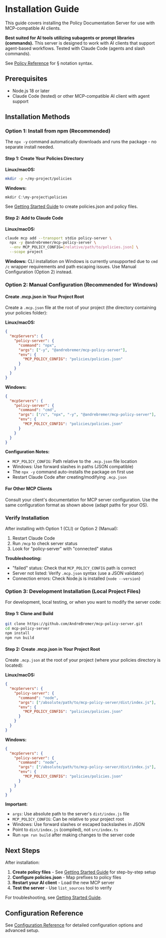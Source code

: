 # Installation Guide

This guide covers installing the Policy Documentation Server for use with MCP-compatible AI clients.

**Best suited for AI tools utilizing subagents or prompt libraries (commands).** This server is designed to work with AI clients that support agent-based workflows. Tested with Claude Code (agents and slash commands).

See [Policy Reference](POLICY_REFERENCE.md) for § notation syntax.

## Prerequisites

- Node.js 18 or later
- Claude Code (tested) or other MCP-compatible AI client with agent support

## Installation Methods

### Option 1: Install from npm (Recommended)

The `npx -y` command automatically downloads and runs the package - no separate install needed.

#### Step 1: Create Your Policies Directory

**Linux/macOS:**
```bash
mkdir -p ~/my-project/policies
```

**Windows:**
```powershell
mkdir C:\my-project\policies
```

See [Getting Started Guide](GETTING_STARTED.md) to create policies.json and policy files.

#### Step 2: Add to Claude Code

**Linux/macOS:**
```bash
claude mcp add --transport stdio policy-server \
  npx -y @andrebremer/mcp-policy-server \
  --env MCP_POLICY_CONFIG=[relative/path/to/policies.json] \
  --scope project
```

**Windows:** CLI installation on Windows is currently unsupported due to `cmd /c` wrapper requirements and path escaping issues. Use Manual Configuration (Option 2) instead.

### Option 2: Manual Configuration (Recommended for Windows)

#### Create .mcp.json in Your Project Root

Create a `.mcp.json` file at the root of your project (the directory containing your policies folder):

**Linux/macOS:**
```json
{
  "mcpServers": {
    "policy-server": {
      "command": "npx",
      "args": ["-y", "@andrebremer/mcp-policy-server"],
      "env": {
        "MCP_POLICY_CONFIG": "policies/policies.json"
      }
    }
  }
}
```

**Windows:**
```json
{
  "mcpServers": {
    "policy-server": {
      "command": "cmd",
      "args": ["/c", "npx", "-y", "@andrebremer/mcp-policy-server"],
      "env": {
        "MCP_POLICY_CONFIG": "policies/policies.json"
      }
    }
  }
}
```

**Configuration Notes:**
- `MCP_POLICY_CONFIG`: Path relative to the `.mcp.json` file location
- Windows: Use forward slashes in paths (JSON compatible)
- The `npx -y` command auto-installs the package on first use
- Restart Claude Code after creating/modifying `.mcp.json`

#### For Other MCP Clients

Consult your client's documentation for MCP server configuration. Use the same configuration format as shown above (adapt paths for your OS).

### Verify Installation

After installing with Option 1 (CLI) or Option 2 (Manual):

1. Restart Claude Code
2. Run `/mcp` to check server status
3. Look for "policy-server" with "connected" status

**Troubleshooting:**
- "failed" status: Check that `MCP_POLICY_CONFIG` path is correct
- Server not listed: Verify `.mcp.json` syntax (use a JSON validator)
- Connection errors: Check Node.js is installed (`node --version`)

### Option 3: Development Installation (Local Project Files)

For development, local testing, or when you want to modify the server code:

#### Step 1: Clone and Build

```bash
git clone https://github.com/AndreBremer/mcp-policy-server.git
cd mcp-policy-server
npm install
npm run build
```

#### Step 2: Create .mcp.json in Your Project Root

Create `.mcp.json` at the root of your project (where your policies directory is located):

**Linux/macOS:**
```json
{
  "mcpServers": {
    "policy-server": {
      "command": "node",
      "args": ["/absolute/path/to/mcp-policy-server/dist/index.js"],
      "env": {
        "MCP_POLICY_CONFIG": "policies/policies.json"
      }
    }
  }
}
```

**Windows:**
```json
{
  "mcpServers": {
    "policy-server": {
      "command": "node",
      "args": ["/absolute/path/to/mcp-policy-server/dist/index.js"],
      "env": {
        "MCP_POLICY_CONFIG": "policies/policies.json"
      }
    }
  }
}
```

**Important:**
- `args`: Use absolute path to the server's `dist/index.js` file
- `MCP_POLICY_CONFIG`: Can be relative to your project root
- Windows: Use forward slashes or escaped backslashes in JSON
- Point to `dist/index.js` (compiled), not `src/index.ts`
- Run `npm run build` after making changes to the server code

## Next Steps

After installation:

1. **Create policy files** - See [Getting Started Guide](GETTING_STARTED.md) for step-by-step setup
2. **Configure policies.json** - Map prefixes to policy files
3. **Restart your AI client** - Load the new MCP server
4. **Test the server** - Use `list_sources` tool to verify

For troubleshooting, see [Getting Started Guide](GETTING_STARTED.md#troubleshooting).

## Configuration Reference

See [Configuration Reference](CONFIGURATION_REFERENCE.md) for detailed configuration options and advanced setup.
